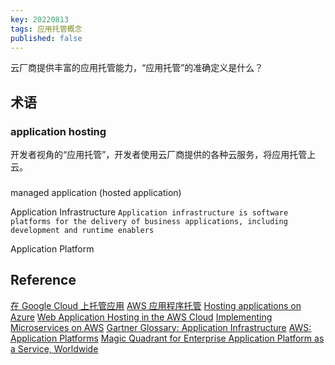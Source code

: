 ```yaml
---
key: 20220813
tags: 应用托管概念
published: false
---
```


云厂商提供丰富的应用托管能力，“应用托管”的准确定义是什么？<!--more-->

## 术语

### application hosting

开发者视角的“应用托管”，开发者使用云厂商提供的各种云服务，将应用托管上云。

### 

managed application (hosted application)

Application Infrastructure
```Application infrastructure is software platforms for the delivery of business applications, including development and runtime enablers```

Application Platform

## Reference

[在 Google Cloud 上托管应用](https://cloud.google.com/hosting-options?hl=zh-cn)
[AWS 应用程序托管](https://aws.amazon.com/cn/application-hosting/)
[Hosting applications on Azure](https://docs.microsoft.com/en-us/azure/developer/intro/hosting-apps-on-azure)
[Web Application Hosting in the AWS Cloud](https://d1.awsstatic.com/whitepapers/aws-web-hosting-best-practices.pdf)
[Implementing Microservices on AWS](https://docs.aws.amazon.com/whitepapers/latest/microservices-on-aws/microservices-on-aws.pdf)
[Gartner Glossary: Application Infrastructure](https://www.gartner.com/en/information-technology/glossary/application-infrastructure)
[AWS: Application Platforms](https://aws.amazon.com/cn/partners/applicationplatforms/)
[Magic Quadrant for Enterprise Application Platform as a Service, Worldwide](https://www.ibm.com/cloud-computing/files/GARTNER_COMP_magic_quadrant_for_enterpris_271188_Bluemix.pdf)